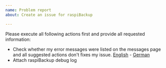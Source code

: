 ```yaml
---
name: Problem report
about: Create an issue for raspiBackup

---
```


Please execute all following actions first and provide all requested information:

* Check whether my error messages were listed on the messages page and all suggested actions don't fixes my issue. [English](https://linux-tips-and-tricks.de/en/rmessages) - [German](https://linux-tips-and-tricks.de/de/fehlermeldungen)
* Attach raspiBackup debug log
